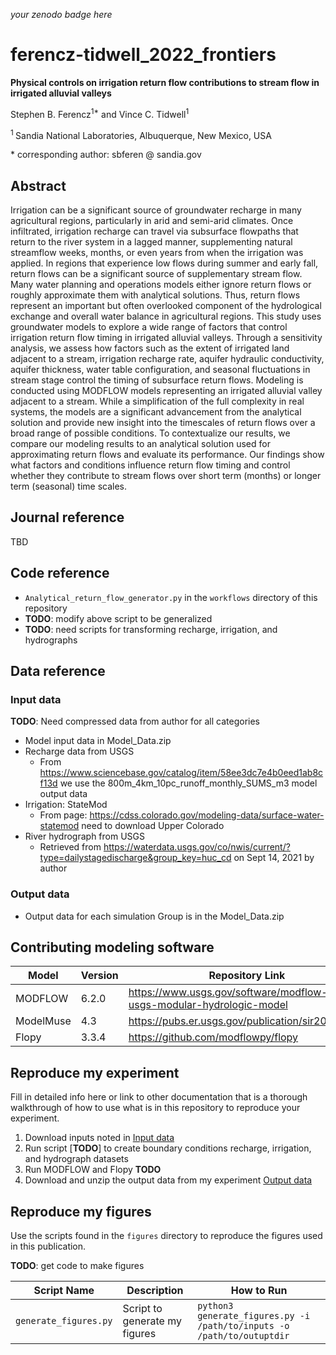 _your zenodo badge here_

# ferencz-tidwell_2022_frontiers

**Physical controls on irrigation return flow contributions to stream flow in irrigated alluvial valleys**

Stephen B. Ferencz<sup>1\*</sup> and Vince C. Tidwell<sup>1</sup>

<sup>1 </sup> Sandia National Laboratories, Albuquerque, New Mexico, USA

\* corresponding author:  sbferen @ sandia.gov

## Abstract
Irrigation can be a significant source of groundwater recharge in many agricultural regions, particularly in arid and semi-arid climates. Once infiltrated, irrigation recharge can travel via subsurface flowpaths that return to the river system in a lagged manner, supplementing natural streamflow weeks, months, or even years from when the irrigation was applied. In regions that experience low flows during summer and early fall, return flows can be a significant source of supplementary stream flow. Many water planning and operations models either ignore return flows or roughly approximate them with analytical solutions. Thus, return flows represent an important but often overlooked component of the hydrological exchange and overall water balance in agricultural regions. This study uses groundwater models to explore a wide range of factors that control irrigation return flow timing in irrigated alluvial valleys. Through a sensitivity analysis, we assess how factors such as the extent of irrigated land adjacent to a stream, irrigation recharge rate, aquifer hydraulic conductivity, aquifer thickness, water table configuration, and seasonal fluctuations in stream stage control the timing of subsurface return flows. Modeling is conducted using MODFLOW models representing an irrigated alluvial valley adjacent to a stream. While a simplification of the full complexity in real systems, the models are a significant advancement from the analytical solution and provide new insight into the timescales of return flows over a broad range of possible conditions. To contextualize our results, we compare our modeling results to an analytical solution used for approximating return flows and evaluate its performance. Our findings show what factors and conditions influence return flow timing and control whether they contribute to stream flows over short term (months) or longer term (seasonal) time scales.

## Journal reference
TBD

## Code reference

 - `Analytical_return_flow_generator.py` in the `workflows` directory of this repository
 - **TODO**:  modify above script to be generalized
 - **TODO**:  need scripts for transforming recharge, irrigation, and hydrographs  

## Data reference

### Input data

**TODO**:  Need compressed data from author for all categories
- Model input data in Model_Data.zip
- Recharge data from USGS
    - From https://www.sciencebase.gov/catalog/item/58ee3dc7e4b0eed1ab8cf13d we use the 800m_4km_10pc_runoff_monthly_SUMS_m3 model output data
- Irrigation: StateMod
    - From page:  https://cdss.colorado.gov/modeling-data/surface-water-statemod need to download Upper Colorado
- River hydrograph from USGS
    - Retrieved from https://waterdata.usgs.gov/co/nwis/current/?type=dailystagedischarge&group_key=huc_cd on Sept 14, 2021 by author

### Output data
- Output data for each simulation Group is in the Model_Data.zip 


## Contributing modeling software
| Model | Version | Repository Link | DOI |
|-------|---------|-----------------|-----|
| MODFLOW | 6.2.0 | https://www.usgs.gov/software/modflow-6-usgs-modular-hydrologic-model | https://doi.org/10.5066/F76Q1VQV |
| ModelMuse | 4.3 | https://pubs.er.usgs.gov/publication/sir20195036 | https://doi.org/10.3133/sir20195036 |
| Flopy  | 3.3.4 | https://github.com/modflowpy/flopy | https://github.com/modflowpy/flopy/tree/3.3.4 |

## Reproduce my experiment
Fill in detailed info here or link to other documentation that is a thorough walkthrough of how to use what is in this repository to reproduce your experiment.

1. Download inputs noted in [Input data](#input-data)
2. Run script [**TODO**] to create boundary conditions recharge, irrigation, and hydrograph datasets
3. Run MODFLOW and Flopy **TODO**
4. Download and unzip the output data from my experiment [Output data](#output-data)

## Reproduce my figures
Use the scripts found in the `figures` directory to reproduce the figures used in this publication.

**TODO**:  get code to make figures

| Script Name | Description | How to Run |
| --- | --- | --- |
| `generate_figures.py` | Script to generate my figures | `python3 generate_figures.py -i /path/to/inputs -o /path/to/outuptdir` |
